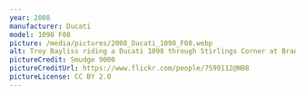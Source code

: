 ```yaml
---
year: 2008
manufacturer: Ducati
model: 1098 F08
picture: /media/pictures/2008_Ducati_1098_F08.webp
alt: Troy Bayliss riding a Ducati 1098 through Stirlings Corner at Brands Hatch.
pictureCredit: Smudge 9000
pictureCreditUrl: https://www.flickr.com/people/7599112@N08
pictureLicense: CC BY 2.0
---
```

